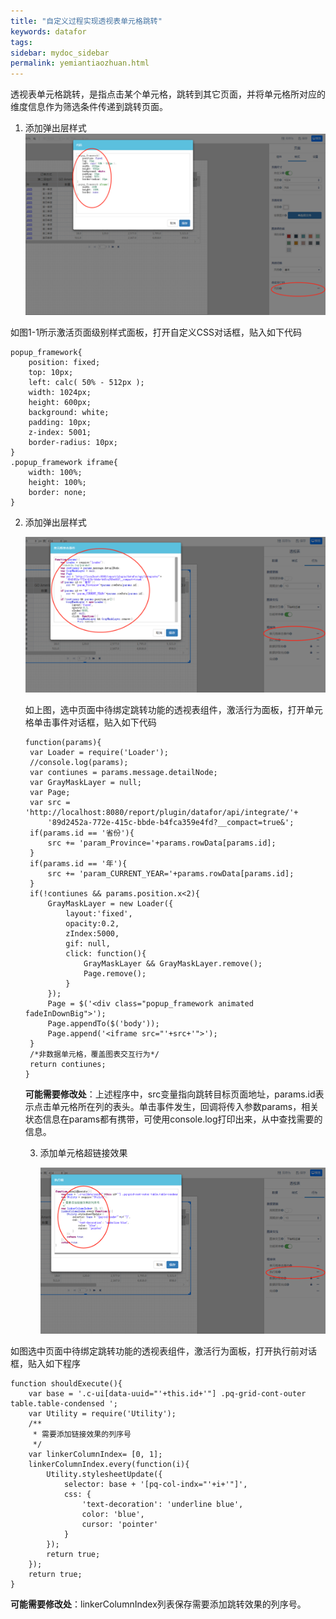 ```yaml
---
title: "自定义过程实现透视表单元格跳转"
keywords: datafor
tags:
sidebar: mydoc_sidebar
permalink: yemiantiaozhuan.html
---
```

透视表单元格跳转，是指点击某个单元格，跳转到其它页面，并将单元格所对应的维度信息作为筛选条件传递到跳转页面。

1. 添加弹出层样式
![image-20191202162025199](../../../images/image-20191202162025199.png)

如图1-1所示激活页面级别样式面板，打开自定义CSS对话框，贴入如下代码

```
popup_framework{
	position: fixed;
	top: 10px;
	left: calc( 50% - 512px );
	width: 1024px;
	height: 600px;
	background: white;
	padding: 10px;
	z-index: 5001;
	border-radius: 10px;
}
.popup_framework iframe{
	width: 100%;
	height: 100%;
	border: none;
}

```

2. 添加弹出层样式

   ![image-20191202162237863](../../../images/image-20191202162237863.png)

   如上图，选中页面中待绑定跳转功能的透视表组件，激活行为面板，打开单元格单击事件对话框，贴入如下代码

   ```
   function(params){
   	var Loader = require('Loader');
   	//console.log(params);
   	var contiunes = params.message.detailNode;
   	var GrayMaskLayer = null;
   	var Page;
   	var src = 'http://localhost:8080/report/plugin/datafor/api/integrate/'+
   		'89d2452a-772e-415c-bbde-b4fca359e4fd?__compact=true&'; 
   	if(params.id == '省份'){
   		src += 'param_Province='+params.rowData[params.id];
   	}
   	if(params.id == '年'){
   		src += 'param_CURRENT_YEAR='+params.rowData[params.id];
   	}
   	if(!contiunes && params.position.x<2){
   		GrayMaskLayer = new Loader({
   			layout:'fixed', 
   			opacity:0.2, 
   			zIndex:5000,
   			gif: null,
   			click: function(){
   				GrayMaskLayer && GrayMaskLayer.remove();
   				Page.remove();
   			}
   		});
   		Page = $('<div class="popup_framework animated fadeInDownBig">');
   		Page.appendTo($('body'));
   		Page.append('<iframe src="'+src+'">');
   	}
   	/*非数据单元格，覆盖图表交互行为*/
   	return contiunes;
   }
   
   ```

   **可能需要修改处**：上述程序中，src变量指向跳转目标页面地址，params.id表示点击单元格所在列的表头。单击事件发生，回调将传入参数params，相关状态信息在params都有携带，可使用console.log打印出来，从中查找需要的信息。

   3. 添加单元格超链接效果

      ![image-20191202162405976](../../../images/image-20191202162405976.png)

如图选中页面中待绑定跳转功能的透视表组件，激活行为面板，打开执行前对话框，贴入如下程序

```
function shouldExecute(){
	var base = '.c-ui[data-uuid="'+this.id+'"] .pq-grid-cont-outer table.table-condensed ';
	var Utility = require('Utility');
	/**
	 * 需要添加链接效果的列序号
	 */
	var linkerColumnIndex= [0, 1];
	linkerColumnIndex.every(function(i){
		Utility.stylesheetUpdate({
			selector: base + '[pq-col-indx="'+i+'"]',
			css: {
				'text-decoration': 'underline blue',
				color: 'blue',
				cursor: 'pointer'
			}
		});
		return true;
	});
	return true;
}

```

**可能需要修改处**：linkerColumnIndex列表保存需要添加跳转效果的列序号。